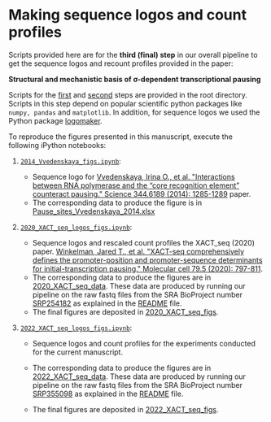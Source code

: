 # Making sequence logos and count profiles

Scripts provided here are for the **third (final) step** in our overall pipeline to get the sequence logos and recount profiles provided in the paper: 

**Structural and mechanistic basis of σ-dependent transcriptional pausing**

Scripts for the [first](../01_step_fastq_to_feature) and [second](../02_step_feature_to_final_dataframes) steps are provided in the root directory.
Scripts in this step depend on popular scientific python packages like `numpy, pandas` and `matplotlib`. In addition, for sequence logos we used the Python package [logomaker](https://logomaker.readthedocs.io/en/latest/).

To reproduce the figures presented in this manuscript, execute the following iPython notebooks:

1. [`2014_Vvedenskaya_figs.ipynb`](../03_step_final_dataframe_to_logos/2014_Vvedenskaya_sites/2014_Vvedenskaya_figs.ipynb):
    - Sequence logo for [Vvedenskaya, Irina O., et al. "Interactions between RNA polymerase and the “core recognition element” counteract pausing." Science 344.6189 (2014): 1285-1289](https://doi.org/10.1126/science.1253458) paper.
    - The corresponding data to produce the figure is in [Pause_sites_Vvedenskaya_2014.xlsx](../03_step_final_dataframe_to_logos/2014_Vvedenskaya_sites/Pause_sites_Vvedenskaya_2014.xlsx) 


2. [`2020_XACT_seq_logos_figs.ipynb`](../03_step_final_dataframe_to_logos/2020_XACT_seq/2020_XACT_seq_logos_figs.ipynb):
    - Sequence logos and rescaled count profiles the XACT_seq (2020) paper.
    [Winkelman, Jared T., et al. "XACT-seq comprehensively defines the promoter-position and promoter-sequence determinants for initial-transcription pausing." Molecular cell 79.5 (2020): 797-811](https://doi.org/10.1016/j.molcel.2020.07.006).
    - The corresponding data to produce the figures are in [2020_XACT_seq_data](../03_step_final_dataframe_to_logos/2020_XACT_seq/2020_XACT_seq_data). These data are produced by running our pipeline on the raw fastq files from the SRA BioProject number [SRP254182](https://www.ncbi.nlm.nih.gov/Traces/study/?acc=SRP254182) as explained in the [README](../02_step_feature_to_final_dataframes/README.md) file.
    - The final figures are deposited in [2020_XACT_seq_figs](../03_step_final_dataframe_to_logos/2020_XACT_seq/2020_XACT_seq_figs).

3. [`2022_XACT_seq_logos_figs.ipynb`](../03_step_final_dataframe_to_logos/2022_XACT_seq/2022_XACT_seq_logos_figs.ipynb):
    - Sequence logos and count profiles for the experiments conducted for the current manuscript.
    - The corresponding data to produce the figures are in [2022_XACT_seq_data](../03_step_final_dataframe_to_logos/2022_XACT_seq/2022_XACT_seq_data). These data are produced by running our pipeline on the raw fastq files from the SRA BioProject number [SRP355098](https://www.ncbi.nlm.nih.gov/Traces/study/?acc=SRP355098) as explained in the [README](../02_step_feature_to_final_dataframes/README.md) file.

    - The final figures are deposited in [2022_XACT_seq_figs](../03_step_final_dataframe_to_logos/2022_XACT_seq/2022_XACT_seq_figs).